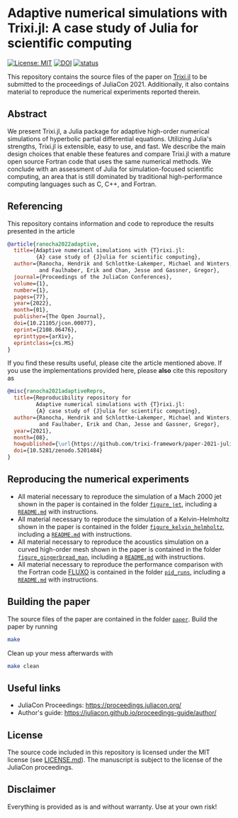 # Adaptive numerical simulations with Trixi.jl: A case study of Julia for scientific computing

[![License: MIT](https://img.shields.io/badge/License-MIT-success.svg)](https://opensource.org/licenses/MIT)
[![DOI](https://zenodo.org/badge/DOI/10.5281/zenodo.5201484.svg)](https://doi.org/10.5281/zenodo.5201484)
[![status](https://proceedings.juliacon.org/papers/e0a710cb74904fbd77e6528d4b55c7ce/status.svg)](https://proceedings.juliacon.org/papers/e0a710cb74904fbd77e6528d4b55c7ce)

This repository contains the source files of the paper on
[Trixi.jl](https://github.com/trixi-framework/Trixi.jl) to be submitted
to the proceedings of JuliaCon 2021. Additionally, it also contains
material to reproduce the numerical experiments reported therein.

## Abstract

We present Trixi.jl, a Julia package for adaptive high-order numerical simulations
of hyperbolic partial differential equations. Utilizing Julia's strengths,
Trixi.jl is extensible, easy to use, and fast. We describe the main design choices
that enable these features and compare Trixi.jl with a mature open
source Fortran code that uses the same numerical methods.
We conclude with an assessment of Julia for simulation-focused scientific
computing, an area that is still dominated by traditional high-performance
computing languages such as C, C++, and Fortran.


## Referencing

This repository contains information and code to reproduce the results presented in the article
```bibtex
@article{ranocha2022adaptive,
  title={Adaptive numerical simulations with {T}rixi.jl:
         {A} case study of {J}ulia for scientific computing},
  author={Ranocha, Hendrik and Schlottke-Lakemper, Michael and Winters, Andrew Ross
          and Faulhaber, Erik and Chan, Jesse and Gassner, Gregor},
  journal={Proceedings of the JuliaCon Conferences},
  volume={1},
  number={1},
  pages={77},
  year={2022},
  month={01},
  publisher={The Open Journal},
  doi={10.21105/jcon.00077},
  eprint={2108.06476},
  eprinttype={arXiv},
  eprintclass={cs.MS}
}
```

If you find these results useful, please cite the article mentioned above. If you
use the implementations provided here, please **also** cite this repository as
```bibtex
@misc{ranocha2021adaptiveRepro,
  title={Reproducibility repository for
         Adaptive numerical simulations with {T}rixi.jl:
         {A} case study of {J}ulia for scientific computing},
  author={Ranocha, Hendrik and Schlottke-Lakemper, Michael and Winters, Andrew Ross
          and Faulhaber, Erik and Chan, Jesse and Gassner, Gregor},
  year={2021},
  month={08},
  howpublished={\url{https://github.com/trixi-framework/paper-2021-juliacon}},
  doi={10.5281/zenodo.5201484}
}
```


## Reproducing the numerical experiments

- All material necessary to reproduce the simulation of a Mach 2000 jet shown
  in the paper is contained in the folder [`figure_jet`](figure_jet/),
  including a [`README.md`](figure_jet/README.md) with instructions.
- All material necessary to reproduce the simulation of a Kelvin-Helmholtz
  shown in the paper is contained in the folder
  [`figure_kelvin_helmholtz`](figure_kelvin_helmholtz/),
  including a [`README.md`](figure_kelvin_helmholtz/README.md) with instructions.
- All material necessary to reproduce the acoustics simulation on a curved
  high-order mesh shown in the paper is contained in the folder
  [`figure_gingerbread_man`](figure_gingerbread_man/),
  including a [`README.md`](figure_gingerbread_man/README.md) with instructions.
- All material necessary to reproduce the performance comparison with the Fortran
  code [FLUXO](https://gitlab.com/project-fluxo/fluxo) is contained in the folder
  [`pid_runs`](pid_runs/),
  including a [`README.md`](pid_runs/README.md) with instructions.


## Building the paper

The source files of the paper are contained in the folder [`paper`](paper/).
Build the paper by running
```bash
make
```
Clean up your mess afterwards with
```bash
make clean
```


## Useful links

* JuliaCon Proceedings: https://proceedings.juliacon.org/
* Author's guide: https://juliacon.github.io/proceedings-guide/author/


## License

The source code included in this repository is licensed under the MIT license
(see [LICENSE.md](LICENSE.md)). The manuscript is subject to the license of
the JuliaCon proceedings.


## Disclaimer

Everything is provided as is and without warranty. Use at your own risk!

